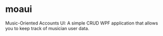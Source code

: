 # moaui
Music-Oriented Accounts UI:
A simple CRUD WPF application that allows you to keep track of musician user data.
